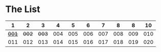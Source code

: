 # The List

 1 | 2 | 3 | 4 | 5 | 6 | 7 | 8 | 8 | 10
---|---|---|---|---|---|---|---|---|---
<s>[001](https://github.com/janzeteachesit/100-days-of-writing/blob/master/docs/001-why-google-classroom.md)</s>|<s>002</s>|<s>003</s>|004|005|006|007|008|009|010
011|012|013|014|015|016|017|018|019|020
